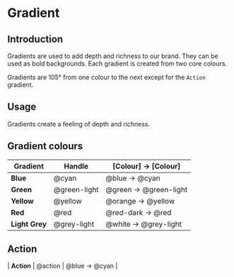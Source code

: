 # Gradient

## Introduction

Gradients are used to add depth and richness to our brand. They can be used as bold backgrounds. Each gradient is created from two core colours.

Gradients are 105° from one colour to the next except for the `Action` gradient.

## Usage

Gradients create a feeling of depth and richness.

## Gradient colours

| Gradient       | Handle        | [Colour] -> [Colour]   |
| -------------- | ------------- | ---------------------- |
| **Blue**       | @cyan         | @blue -> @cyan         |
| **Green**      | @green-light  | @green -> @green-light |
| **Yellow**     | @yellow       | @orange -> @yellow     |
| **Red**        | @red          | @red-dark -> @red      |
| **Light Grey** | @grey-light   | @white -> @grey-light  |

## Action

| **Action** | @action | @blue -> @cyan |
